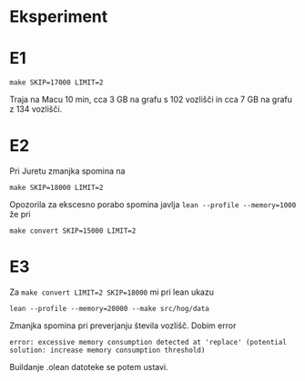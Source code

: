 # Eksperiment

# E1

```
make SKIP=17000 LIMIT=2
```

Traja na Macu 10 min, cca 3 GB na grafu s 102 vozlišči in cca 7 GB na grafu z 134 vozlišči.

# E2

Pri Juretu zmanjka spomina na

```
make SKIP=18000 LIMIT=2
```

Opozorila za ekscesno porabo spomina javlja `lean --profile --memory=1000` že pri 

```
make convert SKIP=15000 LIMIT=2
```

# E3
Za `make convert LIMIT=2 SKIP=18000` mi pri lean ukazu 
```
lean --profile --memory=20000 --make src/hog/data
```
Zmanjka spomina pri preverjanju števila vozlišč. Dobim error
```
error: excessive memory consumption detected at 'replace' (potential solution: increase memory consumption threshold)
```
Buildanje .olean datoteke se potem ustavi.